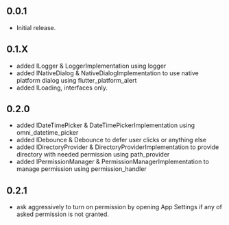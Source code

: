 ## 0.0.1
* Initial release.

## 0.1.X
* added ILogger & LoggerImplementation using logger
* added INativeDialog & NativeDialogImplementation to use native platform dialog using flutter_platform_alert
* added ILoading, interfaces only.

## 0.2.0
* added IDateTimePicker & DateTimePickerImplementation using omni_datetime_picker
* added IDebounce & Debounce to defer user clicks or anything else
* added IDirectoryProvider & DirectoryProviderImplementation to provide directory with needed permission using path_provider
* added IPermissionManager & PermissionManagerImplementation to manage permission using permission_handler

## 0.2.1
* ask aggressively to turn on permission by opening App Settings if any of asked permission is not granted.